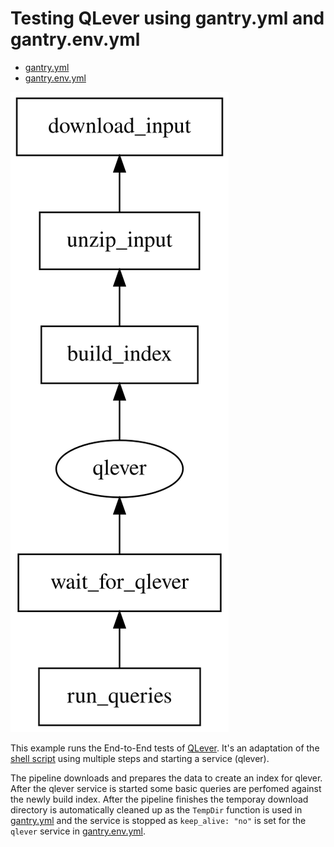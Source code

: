 # Testing QLever using gantry.yml and gantry.env.yml

  * [gantry.yml](./gantry.yml)
  * [gantry.env.yml](./gantry.env.yml)

![pipeline.svg](./pipeline.svg)

This example runs the End-to-End tests of
[QLever](https://github.com/ad-freiburg/QLever). It's an adaptation of the
[shell script](https://github.com/ad-freiburg/QLever/blob/b728ddd0f3ac3e4c9d1f0e92426f5b592a4f141f/e2e/e2e.sh)
using multiple steps and starting a service (qlever).

The pipeline downloads and prepares the data to create an index for qlever.
After the qlever service is started some basic queries are perfomed against
the newly build index. After the pipeline finishes the temporay download
directory is automatically cleaned up as the `TempDir` function is used in
[gantry.yml](./gantry.yml) and the service is stopped as `keep_alive: "no"`
is set for the `qlever` service in [gantry.env.yml](./gantry.env.yml).
